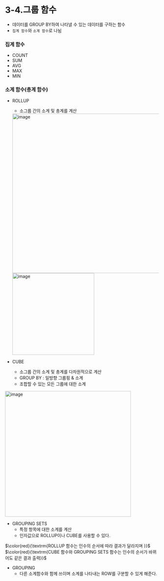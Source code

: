 # 3-4.그룹 함수
* 데이터를 GROUP BY하여 나타낼 수 있는 데이터를 구하는 함수
* `집계 함수`와 `소계 함수`로 나뉨

### 집계 함수
* COUNT
* SUM
* AVG
* MAX
* MIN

### 소계 함수(총계 함수)
* ROLLUP
   * 소그룹 간의 소계 및 총계를 계산<br>
   <img width="523" alt="image" src="https://user-images.githubusercontent.com/62399318/220440739-65036757-4882-4c7f-9749-4fdcf84a0792.png">
   <br>
   <img width="268" alt="image" src="https://user-images.githubusercontent.com/62399318/220441522-c1303f92-f4ef-4c06-89c8-c932ae1346ad.png">
   
* CUBE
  * 소그룹 간의 소계 및 총계를 다차원적으로 계산
  * GROUP BY : 일방향 그룹핑 & 소계
  * 조합할 수 있는 모든 그룹에 대한 소계
<img width="412" alt="image" src="https://user-images.githubusercontent.com/62399318/220442019-ce70249b-d319-411a-9e51-96d04a5c51a2.png">

* GROUPING SETS
  * 특정 항목에 대한 소계를 계산
  * 인자값으로 ROLLUP이나 CUBE를 사용할 수 있다.

$\color{red}{\textrm{ROLLUP 함수는 인수의 순서에 따라 결과가 달라지며 }}$<br>
$\color{red}{\textrm{CUBE 함수와 GROUPING SETS 함수는 인수의 순서가 바뀌어도 같은 결과 출력}}$

* GROUPING
  * 다른 소계함수와 함께 쓰이며 소계를 나타내는 ROW를 구분할 수 있게 해준다.
   
